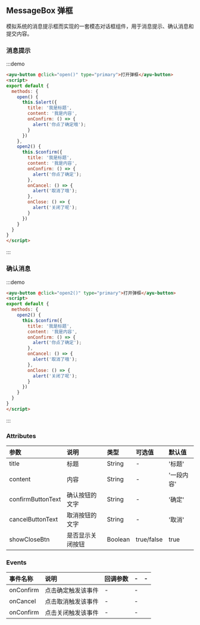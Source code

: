 ## MessageBox 弹框
模拟系统的消息提示框而实现的一套模态对话框组件，用于消息提示、确认消息和提交内容。

### 消息提示
:::demo
``` html
<ayu-button @click="open()" type="primary">打开弹框</ayu-button>
<script>
export default {
  methods: {
    open() {
      this.$alert({
        title: '我是标题',
        content: '我是内容',
        onConfirm: () => {
          alert('你点了确定哦');
        }
      })
    },
    open2() {
      this.$confirm({
        title: '我是标题',
        content: '我是内容',
        onConfirm: () => {
          alert('你点了确定');
        },
        onCancel: () => {
          alert('取消了哦');
        },
        onClose: () => {
          alert('关闭了呢');
        }
      })
    }
  }
}
</script>
```
:::

### 确认消息
:::demo
``` html
<ayu-button @click="open2()" type="primary">打开弹框</ayu-button>
<script>
export default {
  methods: {
    open2() {
      this.$confirm({
        title: '我是标题',
        content: '我是内容',
        onConfirm: () => {
          alert('你点了确定');
        },
        onCancel: () => {
          alert('取消了哦');
        },
        onClose: () => {
          alert('关闭了呢');
        }
      })
    }
  }
}
</script>
```
:::

### Attributes
参数|说明|类型|可选值|默认值
:---|:---|:---|:---|:---
title|标题|String|-|'标题'
content|内容|String|-|'一段内容'
confirmButtonText|确认按钮的文字|String|-|'确定'
cancelButtonText|取消按钮的文字|String|-|'取消'
showCloseBtn|是否显示关闭按钮|Boolean|true/false|true

### Events
事件名称|说明|回调参数|-|-
:---|:---|:---|:---|:---
onConfirm|点击确定触发该事件|-|-
onCancel|点击取消触发该事件|-|-
onConfirm|点击关闭触发该事件|-|-
